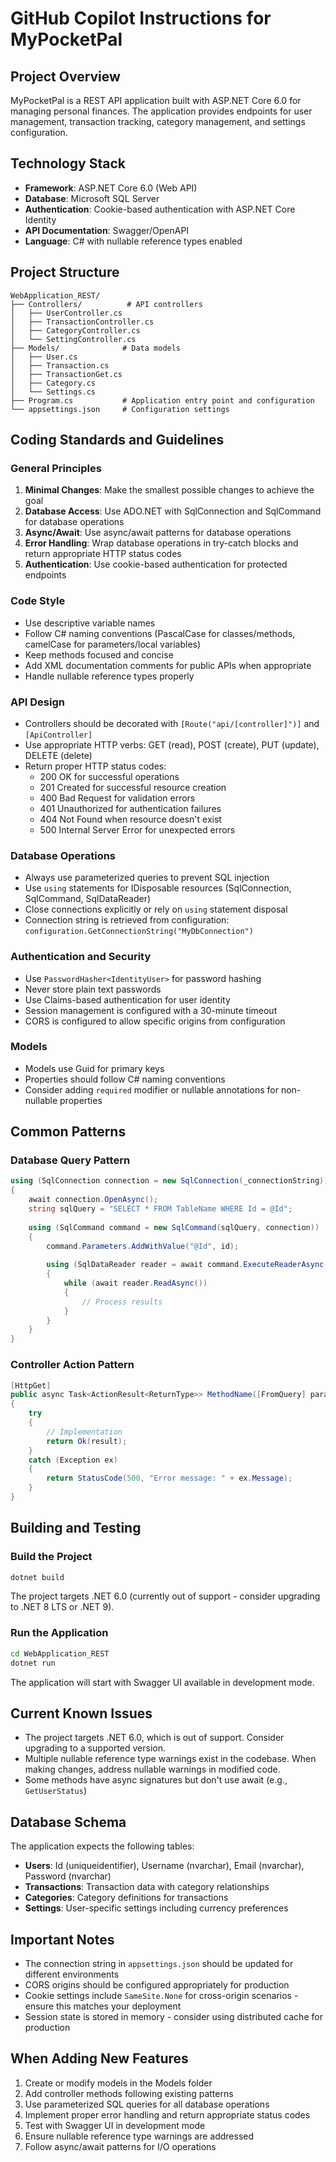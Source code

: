 # GitHub Copilot Instructions for MyPocketPal

## Project Overview

MyPocketPal is a REST API application built with ASP.NET Core 6.0 for managing personal finances. The application provides endpoints for user management, transaction tracking, category management, and settings configuration.

## Technology Stack

- **Framework**: ASP.NET Core 6.0 (Web API)
- **Database**: Microsoft SQL Server
- **Authentication**: Cookie-based authentication with ASP.NET Core Identity
- **API Documentation**: Swagger/OpenAPI
- **Language**: C# with nullable reference types enabled

## Project Structure

```
WebApplication_REST/
├── Controllers/          # API controllers
│   ├── UserController.cs
│   ├── TransactionController.cs
│   ├── CategoryController.cs
│   └── SettingController.cs
├── Models/              # Data models
│   ├── User.cs
│   ├── Transaction.cs
│   ├── TransactionGet.cs
│   ├── Category.cs
│   └── Settings.cs
├── Program.cs           # Application entry point and configuration
└── appsettings.json     # Configuration settings
```

## Coding Standards and Guidelines

### General Principles

1. **Minimal Changes**: Make the smallest possible changes to achieve the goal
2. **Database Access**: Use ADO.NET with SqlConnection and SqlCommand for database operations
3. **Async/Await**: Use async/await patterns for database operations
4. **Error Handling**: Wrap database operations in try-catch blocks and return appropriate HTTP status codes
5. **Authentication**: Use cookie-based authentication for protected endpoints

### Code Style

- Use descriptive variable names
- Follow C# naming conventions (PascalCase for classes/methods, camelCase for parameters/local variables)
- Keep methods focused and concise
- Add XML documentation comments for public APIs when appropriate
- Handle nullable reference types properly

### API Design

- Controllers should be decorated with `[Route("api/[controller]")]` and `[ApiController]`
- Use appropriate HTTP verbs: GET (read), POST (create), PUT (update), DELETE (delete)
- Return proper HTTP status codes:
  - 200 OK for successful operations
  - 201 Created for successful resource creation
  - 400 Bad Request for validation errors
  - 401 Unauthorized for authentication failures
  - 404 Not Found when resource doesn't exist
  - 500 Internal Server Error for unexpected errors

### Database Operations

- Always use parameterized queries to prevent SQL injection
- Use `using` statements for IDisposable resources (SqlConnection, SqlCommand, SqlDataReader)
- Close connections explicitly or rely on `using` statement disposal
- Connection string is retrieved from configuration: `configuration.GetConnectionString("MyDbConnection")`

### Authentication and Security

- Use `PasswordHasher<IdentityUser>` for password hashing
- Never store plain text passwords
- Use Claims-based authentication for user identity
- Session management is configured with a 30-minute timeout
- CORS is configured to allow specific origins from configuration

### Models

- Models use Guid for primary keys
- Properties should follow C# naming conventions
- Consider adding `required` modifier or nullable annotations for non-nullable properties

## Common Patterns

### Database Query Pattern

```csharp
using (SqlConnection connection = new SqlConnection(_connectionString))
{
    await connection.OpenAsync();
    string sqlQuery = "SELECT * FROM TableName WHERE Id = @Id";
    
    using (SqlCommand command = new SqlCommand(sqlQuery, connection))
    {
        command.Parameters.AddWithValue("@Id", id);
        
        using (SqlDataReader reader = await command.ExecuteReaderAsync())
        {
            while (await reader.ReadAsync())
            {
                // Process results
            }
        }
    }
}
```

### Controller Action Pattern

```csharp
[HttpGet]
public async Task<ActionResult<ReturnType>> MethodName([FromQuery] parameters)
{
    try
    {
        // Implementation
        return Ok(result);
    }
    catch (Exception ex)
    {
        return StatusCode(500, "Error message: " + ex.Message);
    }
}
```

## Building and Testing

### Build the Project

```bash
dotnet build
```

The project targets .NET 6.0 (currently out of support - consider upgrading to .NET 8 LTS or .NET 9).

### Run the Application

```bash
cd WebApplication_REST
dotnet run
```

The application will start with Swagger UI available in development mode.

## Current Known Issues

- The project targets .NET 6.0, which is out of support. Consider upgrading to a supported version.
- Multiple nullable reference type warnings exist in the codebase. When making changes, address nullable warnings in modified code.
- Some methods have async signatures but don't use await (e.g., `GetUserStatus`)

## Database Schema

The application expects the following tables:
- **Users**: Id (uniqueidentifier), Username (nvarchar), Email (nvarchar), Password (nvarchar)
- **Transactions**: Transaction data with category relationships
- **Categories**: Category definitions for transactions
- **Settings**: User-specific settings including currency preferences

## Important Notes

- The connection string in `appsettings.json` should be updated for different environments
- CORS origins should be configured appropriately for production
- Cookie settings include `SameSite.None` for cross-origin scenarios - ensure this matches your deployment
- Session state is stored in memory - consider using distributed cache for production

## When Adding New Features

1. Create or modify models in the Models folder
2. Add controller methods following existing patterns
3. Use parameterized SQL queries for all database operations
4. Implement proper error handling and return appropriate status codes
5. Test with Swagger UI in development mode
6. Ensure nullable reference type warnings are addressed
7. Follow async/await patterns for I/O operations
